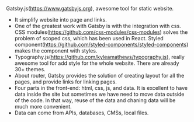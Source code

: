 Gatsby.js(https://www.gatsbyjs.org), awesome tool for static website.

- It simplify website into page and links.
- One of the greatest work with Gatsby is with the integration with css. CSS modules(https://github.com/css-modules/css-modules) solves the problem of scoped css, which has been used in React. Styled component(https://github.com/styled-components/styled-components) makes the component with styles.  
- Typography.js(https://github.com/kyleamathews/typography.js), really awesome tool for add style for the whole website. There are already 30+ themes.
- About router, Gatsby provides the solution of creating layout for all the pages, and provide links for linking pages.
- Four parts in the front-end: html, css, js, and data. It is excellent to have data inside the site but sometimes we have need to move data outside of the code. In that way, reuse of the data and chaning data will be much more convenient. 
- Data can come from APIs, databases, CMSs, local files. 